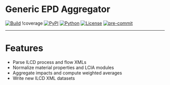 # Generic EPD Aggregator

[![Build](https://github.com/killileg/MaterIA/actions/workflows/ci.yml/badge.svg?branch=dev)](https://github.com/killileg/MaterIA/actions/workflows/ci.yml)
!coverage
[![PyPI](https://img.shields.io/pypi/v/materia-epd.svg)](https://pypi.org/project/materia-epd/)
[![Python](https://img.shields.io/pypi/pyversions/materia-epd.svg)](https://pypi.org/project/materia-epd/)
[![License](https://img.shields.io/github/license/killileg/MaterIA?branch=dev)](https://github.com/killileg/MaterIA/blob/dev/LICENSE.txt)
[![pre-commit](https://img.shields.io/badge/pre--commit-enabled-brightgreen?logo=pre-commit)](https://pre-commit.com/)


---

# Features

- Parse ILCD process and flow XMLs
- Normalize material properties and LCIA modules
- Aggregate impacts and compute weighted averages
- Write new ILCD XML datasets
